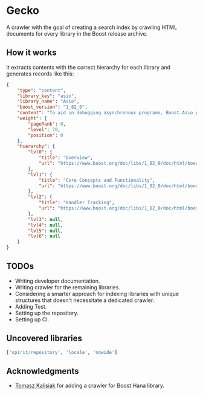 # Gecko

A crawler with the goal of creating a search index by crawling HTML documents for every library in the Boost release archive.

## How it works

It extracts contents with the correct hierarchy for each library and generates records like this:

```JSON
{
    "type": "content",
    "library_key": "asio",
    "library_name": "Asio",
    "boost_version": "1_82_0",
    "content": "To aid in debugging asynchronous programs, Boost.Asio provides support for handler ...",
    "weight": {
        "pageRank": 0,
        "level": 70,
        "position": 0
    },
    "hierarchy": {
        "lvl0": {
            "title": "Overview",
            "url": "https://www.boost.org/doc/libs/1_82_0/doc/html/boost_asio/overview.html"
        },
        "lvl1": {
            "title": "Core Concepts and Functionality",
            "url": "https://www.boost.org/doc/libs/1_82_0/doc/html/boost_asio/overview/core.html"
        },
        "lvl2": {
            "title": "Handler Tracking",
            "url": "https://www.boost.org/doc/libs/1_82_0/doc/html/boost_asio/overview/core/handler_tracking.html"
        },
        "lvl3": null,
        "lvl4": null,
        "lvl5": null,
        "lvl6": null
    }
}
```

## TODOs

- Writing developer documentation.
- Writing crawler for the remaining libraries.
- Considering a smarter approach for indexing libraries with unique structures that doesn't necessitate a dedicated crawler.
- Adding Test.
- Setting up the repository.
- Setting up CI.


## Uncovered libraries

```python
['spirit/repository', 'locale', 'nowide']
```

## Acknowledgments

- [Tomasz Kalisiak](https://github.com/Bobini1) for adding a crawler for Boost.Hana library.

